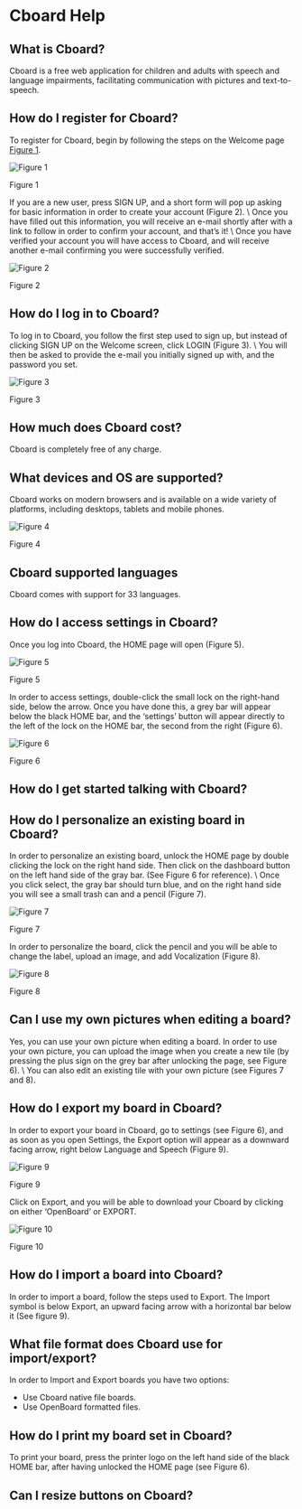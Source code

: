 # Cboard Help

## What is Cboard?

Cboard is a free web application for children and adults with speech and language impairments, facilitating communication with pictures and text-to-speech.

## How do I register for Cboard?

To register for Cboard, begin by following the steps on the Welcome page [Figure 1](#Figure1).

![Figure 1](/images/help/image11.png "Figure 1")

Figure 1

If you are a new user, press SIGN UP, and a short form will pop up asking for basic information in order to create your account (Figure 2). \ Once you have filled out this information, you will receive an e-mail shortly after with a link to follow in order to confirm your account, and that’s it! \ Once you have verified your account you will have access to Cboard, and will receive another e-mail confirming you were successfully verified.

![Figure 2](/images/help/image2.png "Figure 2")

Figure 2

## How do I log in to Cboard?

To log in to Cboard, you follow the first step used to sign up, but instead of clicking SIGN UP on the Welcome screen, click LOGIN (Figure 3). \ You will then be asked to provide the e-mail you initially signed up with, and the password you set.

![Figure 3](/images/help/image3.png "Figure 3")

Figure 3

## How much does Cboard cost?

Cboard is completely free of any charge.

## What devices and OS are supported?

Cboard works on modern browsers and is available on a wide variety of platforms, including desktops, tablets and mobile phones.

![Figure 4](/images/help/image4.png "Figure 4")

Figure 4

## Cboard supported languages

Cboard comes with support for 33 languages.

## How do I access settings in Cboard?

Once you log into Cboard, the HOME page will open (Figure 5).

![Figure 5](/images/help/image15.png "Figure 5")

Figure 5

In order to access settings, double-click the small lock on the right-hand side, below the arrow. Once you have done this, a grey bar will appear below the black HOME bar, and the ‘settings’ button will appear directly to the left of the lock on the HOME bar, the second from the right (Figure 6).

![Figure 6](/images/help/image16.png "Figure 6")

Figure 6

## How do I get started talking with Cboard?

## How do I personalize an existing board in Cboard?

In order to personalize an existing board, unlock the HOME page by double clicking the lock on the right hand side. Then click on the dashboard button on the left hand side of the gray bar. (See Figure 6 for reference). \ Once you click select, the gray bar should turn blue, and on the right hand side you will see a small trash can and a pencil (Figure 7).

![Figure 7](/images/help/image7.png "Figure 7")

Figure 7

In order to personalize the board, click the pencil and you will be able to change the label, upload an image, and add Vocalization (Figure 8).

![Figure 8](/images/help/image18.png "Figure 8")

Figure 8

## Can I use my own pictures when editing a board?

Yes, you can use your own picture when editing a board. In order to use your own picture, you can upload the image when you create a new tile (by pressing the plus sign on the grey bar after unlocking the page, see Figure 6). \ You can also edit an existing tile with your own picture (see Figures 7 and 8).

## How do I export my board in Cboard?

In order to export your board in Cboard, go to settings (see Figure 6), and as soon as you open Settings, the Export option will appear as a downward facing arrow, right below Language and Speech (Figure 9).

![Figure 9](/images/help/image19.png "Figure 9")

Figure 9

Click on Export, and you will be able to download your Cboard by clicking on either ‘OpenBoard’ or EXPORT.

![Figure 10](/images/help/image10.png "Figure 10")

Figure 10

## How do I import a board into Cboard?

In order to import a board, follow the steps used to Export. The Import symbol is below Export, an upward facing arrow with a horizontal bar below it (See figure 9).

## What file format does Cboard use for import/export?

In order to Import and Export boards you have two options:

- Use Cboard native file boards.
- Use OpenBoard formatted files.

## How do I print my board set in Cboard?

To print your board, press the printer logo on the left hand side of the black HOME bar, after having unlocked the HOME page (see Figure 6).

## Can I resize buttons on Cboard?
<!--stackedit_data:
eyJoaXN0b3J5IjpbLTE0MjUzMzA3NDYsMTkxNjk1NDc1OF19
-->